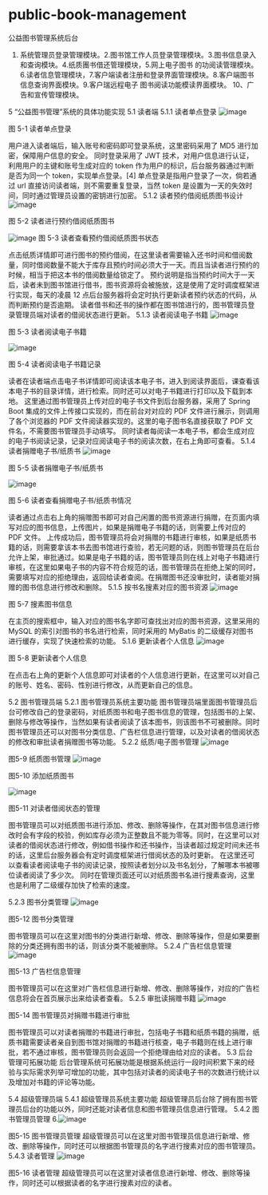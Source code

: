 # public-book-management
公益图书管理系统后台


1. 系统管理员登录管理模块。2.图书馆工作人员登录管理模块。3.图书信息录入和查询模块。4.纸质團书借还管理模块，5.网上电子图书
的功阅读管理模块。 6.读者信息管理模块，7.客户端读者注册和登录界面管理模块。8.客户端图书信息查询界面模块。9.客户瑞远程电子
图书阅读功能模读界面模块。 10、广告和宣传管理模块。

5	“公益图书管理”系统的具体功能实现
5.1	读者端
5.1.1	读者单点登录
 ![image](https://user-images.githubusercontent.com/40119641/112241154-a9f66100-8c84-11eb-99fa-1695b28945da.png)

图 5-1 读者单点登录

用户进入读者端后，输入账号和密码即可登录系统，这里密码采用了 MD5 进行加密，保障用户信息的安全。
同时登录采用了 JWT 技术，对用户信息进行认证，利用用户的主键和账号生成对应的 token 作为用户的标识，后台服务器通过判断是否为同一个 token，实现单点登录。[4]
单点登录是指用户登录了一次，倘若通过 url 直接访问读者端，则不需要重复登录，当然 token 是设置为一天的失效时间，同时通过管理员设置的密钥进行加密。
5.1.2	读者预约借阅纸质图书设计
 ![image](https://user-images.githubusercontent.com/40119641/112241203-c2ff1200-8c84-11eb-996f-448ba6c9593f.png)

图 5-2 读者进行预约借阅纸质图书

 ![image](https://user-images.githubusercontent.com/40119641/112241211-c6929900-8c84-11eb-83ee-077a1edd9af9.png)
图 5-3 读者查看预约借阅纸质图书状态

点击纸质详情即可进行图书的预约借阅，在这里读者需要输入还书时间和借阅数量，同时借阅数量不能大于库存且预约时间必须大于一天。而且当读者进行预约的时候，相当于把这本书的借阅数量给锁定了。
预约说明是指当预约时间大于一天后，读者未到图书馆进行借书，图书资源将会被施放，这是使用了定时调度框架进行实现，每天的凌晨 12 点后台服务器将会定时执行更新读者预约状态的代码，从而判断预约是否逾期。
读者借书和还书的操作都在图书馆进行的，图书管理员登录管理员端对读者的借阅状态进行更新。
5.1.3	读者阅读电子书籍
 ![image](https://user-images.githubusercontent.com/40119641/112241218-cc887a00-8c84-11eb-820d-0814717dac18.png)

图 5-3 读者阅读电子书籍

 ![image](https://user-images.githubusercontent.com/40119641/112241228-d14d2e00-8c84-11eb-845c-c349202a7ec4.png)

图 5-4 读者阅读电子书籍记录

读者在读者端点击电子书详情即可阅读该本电子书，进入到阅读界面后，课查看该本电子书的目录详情，进行检索。同时还可以对电子书籍进行打印以及下载到本地。
这里通过图书管理员上传对应的电子书文件到后台服务器，采用了 Spring Boot 集成的文件上传接口实现的，而在前台对对应的 PDF 文件进行展示，则调用了各个浏览器的 PDF 文件阅读器实现的。这里的电子图书名直接获取了 PDF 文件名，不需要图书管理员手动填写。
同时读者每阅读一本电子书，都会生成对应的电子书阅读记录，记录对应阅读电子书的阅读次数，在右上角即可查看。
5.1.4	读者捐赠电子书/纸质书
 ![image](https://user-images.githubusercontent.com/40119641/112241236-d5794b80-8c84-11eb-94c1-1ba595a47efb.png)

图 5-5 读者捐赠电子书/纸质书

 ![image](https://user-images.githubusercontent.com/40119641/112241241-d7dba580-8c84-11eb-86a0-667cba796532.png)

图 5-6 读者查看捐赠电子书/纸质书情况

读者通过点击右上角的捐赠图书即可对自己闲置的图书资源进行捐赠，在页面内填写对应的图书信息，上传图片，如果是捐赠电子书籍的话，则需要上传对应的 PDF 文件。
上传成功后，图书管理员将会对捐赠的书籍进行审核，如果是纸质书籍的话，则需要拿该本书去图书馆进行查验，若无问题的话，则图书管理员在后台允许上架，审批通过。如果是电子书籍的话，图书管理员则在线上对电子书籍进行审核，在这里如果电子书的内容不符合规范的话，图书管理员在拒绝上架的同时，需要填写对应的拒绝理由，返回给读者查阅。在捐赠图书还没审批时，读者能对捐赠的图书信息进行修改和删除。
5.1.5	按书名搜素对应的图书资源
 ![image](https://user-images.githubusercontent.com/40119641/112241251-dc07c300-8c84-11eb-9216-2462e231efd0.png)

图 5-7 搜素图书信息

在主页的搜索框中，输入对应的图书名字即可查找出对应的图书资源，这里采用的 MySQL 的索引对图书的书名进行检索，同时采用的 MyBatis 的二级缓存对图书进行缓存，实现了快速检索的功能。
5.1.6	更新读者个人信息
 ![image](https://user-images.githubusercontent.com/40119641/112241261-de6a1d00-8c84-11eb-8c9e-27251d5a40d5.png)

图 5-8 更新读者个人信息

在点击右上角的更新个人信息即可对读者的个人信息进行更新，在这里可以对自己的账号、姓名、密码、性别进行修改，从而更新自己的信息。
 
5.2	图书管理员端
5.2.1	图书管理员系统主要功能
图书管理员端里面图书管理员后台可修改自己的登录密码，对纸质图书和电子图书信息的管理，包括图书的上架、删除与修改等操作，当然如果有读者阅读了该本图书，则该图书不可被删除。同时图书管理员还可以对图书分类信息、广告栏信息进行管理，以及对读者的借阅状态的修改和审批读者捐赠图书等功能。
5.2.2	纸质/电子图书管理
 ![image](https://user-images.githubusercontent.com/40119641/112241269-e32ed100-8c84-11eb-9724-2162dc35f235.png)

图5-9 纸质图书管理
 ![image](https://user-images.githubusercontent.com/40119641/112241274-e5912b00-8c84-11eb-9988-c062579a4121.png)

图5-10 添加纸质图书

 ![image](https://user-images.githubusercontent.com/40119641/112241281-e88c1b80-8c84-11eb-8d51-13ea12dbbc79.png)

图5-11 对读者借阅状态的管理

图书管理员可以对纸质图书进行添加、修改、删除等操作，在其对图书信息进行修改时会有字段的校验，例如库存必须为正整数且不能为零等。同时，在这里可以对读者的借阅状态进行修改，例如借书操作和还书操作，当读者超过规定时间未还书的话，这里后台服务器会有定时调度框架进行借阅状态的及时更新。
在这里还可以查看读者阅读电子书的阅读记录，按照读者划分以及书名划分，了解哪本书被哪位读者阅读了多少次。
同时在管理页面还可以对纸质图书名进行搜素查询，这里也是利用了二级缓存加快了检索的速度。

5.2.3	图书分类管理
 ![image](https://user-images.githubusercontent.com/40119641/112241287-eb870c00-8c84-11eb-8505-ad7b2a603306.png)

图5-12 图书分类管理

图书管理员可以在这里对图书的分类进行新增、修改、删除等操作，但是如果要删除的分类还拥有图书的话，则该分类不能被删除。
5.2.4	广告栏信息管理
 ![image](https://user-images.githubusercontent.com/40119641/112241291-ee81fc80-8c84-11eb-9631-076100fb2181.png)

图5-13 广告栏信息管理

图书管理员可以在这里对广告栏信息进行新增、修改、删除等操作，对应的广告栏信息将会在首页展示出来给读者查看。
5.2.5	审批读捐赠书籍
 ![image](https://user-images.githubusercontent.com/40119641/112241299-f17ced00-8c84-11eb-810f-601ab67c44fa.png)

图5-14 图书管理员对捐赠书籍进行审批

图书管理员可以对读者捐赠的书籍进行审批，包括电子书籍和纸质书籍的捐赠，纸质书籍需要读者亲自到图书馆对捐赠的书籍进行核查，电子书籍则在线上进行审批，若不通过审核，图书管理员则会返回一个拒绝理由给对应的读者。
5.3	后台管理可拓展功能
后台管理系统可拓展功能是根据系统运行一段时间积累下来的经验与实际需求列举可增加的功能，其中包括对读者的阅读电子书的次数进行统计以及增加对书籍的评论等功能。









5.4	超级管理员端
5.4.1	超级管理员系统主要功能
超级管理员后台除了拥有图书管理员后台的功能以外，同时还能对读者信息和图书管理员信息进行管理。
5.4.2	图书管理员管理
6.![image](https://user-images.githubusercontent.com/40119641/112241309-f641a100-8c84-11eb-837c-a793825e834e.png)

图5-15 图书管理员管理
超级管理员可以在这里对图书管理员信息进行新增、修改、删除等操作，同时还可以根据图书管理员的名字进行搜素对应的图书管理员。
5.4.3	读者管理
 ![image](https://user-images.githubusercontent.com/40119641/112241314-f8a3fb00-8c84-11eb-987c-5732ba412e03.png)

图5-16 读者管理
超级管理员可以在这里对读者信息进行新增、修改、删除等操作，同时还可以根据读者的名字进行搜素对应的读者。


